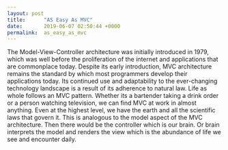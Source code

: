 ```yaml
---
layout: post
title:      "AS Easy As MVC"
date:       2019-06-07 02:50:44 +0000
permalink:  as_easy_as_mvc
---
```



The Model-View-Controller architecture was initially introduced in 1979, which was well before the proliferation of the internet and applications that are commonplace today.  Despite its early introduction, MVC architecture remains the standard by which most programmers develop their applications today.  Its continued use and adaptability to the ever-changing technology landscape is a result of its adherence to natural law.  Life as whole follows an MVC pattern.  Whether its a bartender taking a drink order or a person watching television, we can find MVC at work in almost anything.  Even at the highest level, we have the earth and all the scientific laws that govern it.  This is analogous to the model aspect of the MVC architecture.  Then there would be the controller which is our brain.  Or brain interprets the model and renders the view which is the abundance of life we see and encounter daily.

